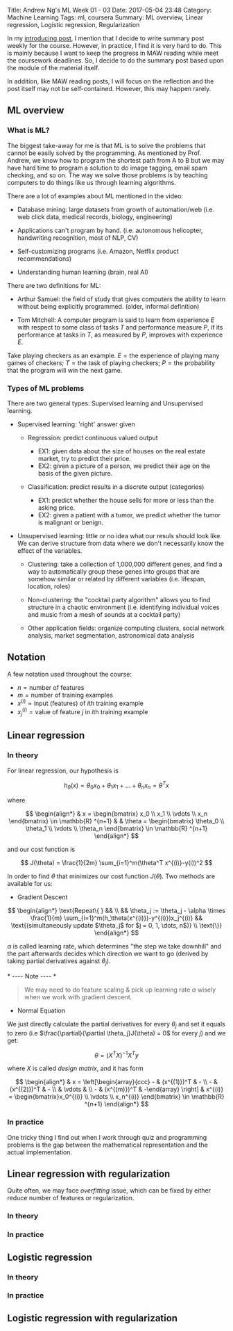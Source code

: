 Title: Andrew Ng's ML Week 01 - 03
Date: 2017-05-04 23:48
Category: Machine Learning
Tags: ml, coursera
Summary: ML overview, Linear regression, Logistic regression, Regularization 

In my [introducing post]({filename}/blog/2017/04/20/andrew-ml-00.md), I mention that
I decide to write summary post weekly for the course. However, in practice, I find
it is very hard to do. This is mainly because I want to keep the progress in MAW 
reading while meet the coursework deadlines. So, I decide to do the summary post
based upon the module of the material itself.

In addition, like MAW reading posts, I will focus on the reflection and the post itself
may not be self-contained. However, this may happen rarely.

## ML overview

### What is ML?

The biggest take-away for me is that ML is to solve the problems that
cannot be easily solved by the programming. As mentioned by Prof. Andrew, we
know how to program the shortest path from A to B but we may have hard time
to program a solution to do image tagging, email spam checking, and so on.
The way we solve those problems is by teaching computers to do things like us
through learning algorithms.

There are a lot of examples about ML mentioned in the video:

- Database mining: large datasets from growth of automation/web (i.e. web click data,
medical records, biology, engineering)

- Applications can't program by hand. (i.e. autonomous helicopter, 
handwriting recognition, most of NLP, CV)

- Self-customizing programs (i.e. Amazon, Netflix product recommendations)

- Understanding human learning (brain, real AI)

There are two definitions for ML: 

- Arthur Samuel: the field of study that gives computers the ability to learn
without being explicitly programmed. (older, informal definition)

- Tom Mitchell: A computer program is said to learn from experience $E$ with respect
to some class of tasks $T$ and performance measure $P$, if its performance at tasks in $T$,
as measured by $P$, improves with experience $E$.

Take playing checkers as an example. $E = \text{the experience of playing many games of checkers}$;
$T = \text{the task of playing checkers}$; $P = \text{the probability that the program will win the next game}$.

### Types of ML problems

There are two general types:  Supervised learning and Unsupervised learning.

- Supervised learning: 'right' answer given

    - Regression: predict continuous valued output
        
        - EX1: given data about the size of houses on the real estate market, try to predict their price.
        - EX2: given a picture of a person, we predict their age on the basis of the given picture.
      
    - Classification: predict results in a discrete output (categories)

        - EX1: predict whether the house sells for more or less than the asking price.
        - EX2: given a patient with a tumor, we predict whether the tumor is malignant or benign.

- Unsupervised learning: little or no idea what our resuls should look like. We can
derive structure from data where we don't necessarily know the effect of the variables.

    - Clustering: take a collection of 1,000,000 different genes, and find a way to automatically group
    these genes into groups that are somehow similar or related by different variables (i.e. lifespan, location, roles)

    - Non-clustering: the "cocktail party algorithm" allows you to find structure in a 
    chaotic environment (i.e. identifying individual voices and music from a mesh of sounds at a cocktail party)

    - Other application fields: organize computing clusters, social network analysis, market segmentation, 
    astronomical data analysis

## Notation

A few notation used throughout the course:

- $n = \text{number of features}$
- $m = \text{number of training examples}$
- $x^{(i)} = \text{input (features) of }i\text{th training example}$
- $x_j^{(i)} = \text{value of feature }j \text{ in }i\text{th training example}$

## Linear regression

### In theory
For linear regression, our hypothesis is 

$$
h_\theta(x) = \theta_0 x_0 + \theta_1 x_1 + \dots + \theta_n x_n = \theta^T x 
$$

where 

$$
\begin{align*}
& x = \begin{bmatrix} x_0 \\ x_1 \\ \vdots \\ x_n \end{bmatrix} \in \mathbb{R} ^{n+1} &
& \theta = \begin{bmatrix} \theta_0 \\ \theta_1 \\ \vdots \\ \theta_n \end{bmatrix} \in \mathbb{R} ^{n+1}
\end{align*}
$$

and our cost function is 

$$
J(\theta) = \frac{1}{2m} \sum_{i=1}^m(\theta^T x^{(i)}-y(i))^2
$$

In order to find $\theta$ that minimizes our cost function $J(\theta)$. Two methods are available for us:

- Gradient Descent

$$
\begin{align*} 
\text{Repeat\{ } && \\
&& \theta_j := \theta_j - \alpha \times \frac{1}{m} \sum_{i=1}^m(h_\theta(x^{(i)})-y^{(i)})x_j^{(i)} &&
\text{(simultaneously update $\theta_j$ for $j = 0, 1, \dots, n$)} \\
\text{\}}
\end{align*}
$$

$\alpha$ is called learning rate, which determines "the step we take downhill" and the part afterwards decides
which direction we want to go (derived by taking partial derivatives against $\theta_j$).

\* ---- Note ---- *

> We may need to do feature scaling & pick up learning rate $\alpha$ wisely when we work with gradient descent.

- Normal Equation

We just directly calculate the partial derivatives for every $\theta_j$ and set it equals to zero 
(i.e $\frac{\partial}{\partial \theta_j}J(\theta) = 0$ for every $j$) and we get:

$$
\theta = (X^TX)^{-1}X^Ty
$$

where $X$ is called *design matrix*, and it has form

$$
\begin{align*} 
& x = \left[\begin{array}{ccc} - & (x^{(1)})^T & - \\ - & (x^{(2)})^T & - \\ & \vdots & \\ - & (x^{(m)})^T & -\end{array} \right] &
x^{(i)} = \begin{bmatrix}x_0^{(i)} \\ \vdots \\ x_n^{(i)} \end{bmatrix} \in \mathbb{R} ^{n+1}
\end{align*}
$$

### In practice

One tricky thing I find out when I work through quiz and programming problems is the gap between the mathematical
representation and the actual implementation.


## Linear regression with regularization

Quite often, we may face *overfitting* issue, which can be fixed by either reduce number of features or
regularization.

### In theory

### In practice

## Logistic regression

### In theory

### In practice

## Logistic regression with regularization